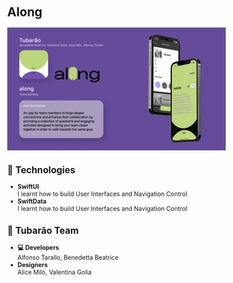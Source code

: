 # Along

<img src="./images/along.png" />

## 🔧 Technologies

- <b>SwiftUI</b><br/>
I learnt how to build User Interfaces and Navigation Control
- <b>SwiftData</b><br/>
I learnt how to build User Interfaces and Navigation Control

## 🦈 Tubarão Team

- <b>💻 Developers</b><br/>
Alfonso Tarallo, Benedetta Beatrice
- <b>Designers</b><br/>
Alice Milo, Valentina Golia
